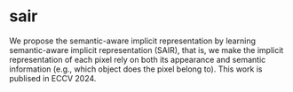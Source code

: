 # sair
We propose the semantic-aware implicit representation by learning semantic-aware implicit representation (SAIR), that is, we make the implicit representation of each pixel rely on both its appearance and semantic information (e.g., which object does the pixel belong to). This work is publised in ECCV 2024.
